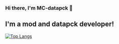 ### Hi there, I'm MC-datapck 👋

## I'm a mod and datapck developer!


[![Top Langs](https://github-readme-stats.vercel.app/api/top-langs/?username=MC-datapck&layout=compact&theme=dark)](https://github.com/anuraghazra/github-readme-stats)
